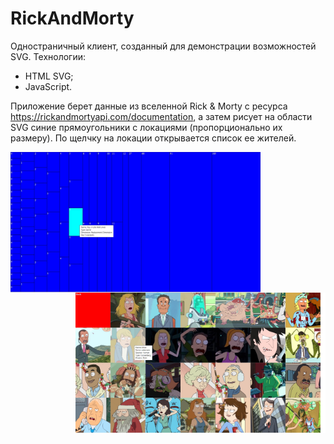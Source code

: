 # RickAndMorty

Одностраничный клиент, созданный для демонстрации возможностей SVG.
Технологии:
* HTML SVG;
* JavaScript.

Приложение берет данные из вселенной Rick & Morty с ресурса https://rickandmortyapi.com/documentation, а затем рисует на области SVG синие прямоугольники с локациями (пропорционально их размеру). По щелчку на локации открывается список ее жителей.

<img src="./readme/screen_1.jpg" width="400" style="float:left;">
<img src="./readme/screen_2.jpg" width="400" style="float:right;">
